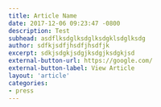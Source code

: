 ```yaml
---
title: Article Name
date: 2017-12-06 09:23:47 -0800
description: Test
subhead: asdflksdglksdglksdgklsdglksdg
author: sdfkjsdfjhsdfjhsdfjk
excerpt: sdkjsdgkjsdgjksdgjksdgkjsd
external-button-url: https://google.com/
external-button-label: View Article
layout: 'article'
categories:
- press
---
```

